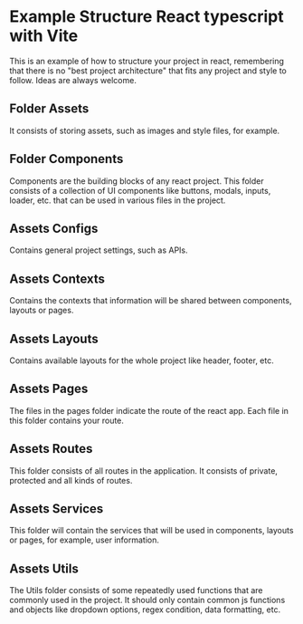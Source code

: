 # Example Structure React typescript with Vite

This is an example of how to structure your project in react, remembering that there is no "best project architecture" that fits any project and style to follow.
Ideas are always welcome.

## Folder Assets

It consists of storing assets, such as images and style files, for example.

## Folder Components

Components are the building blocks of any react project. This folder consists of a collection of UI components like buttons, modals, inputs, loader, etc. that can be used in various files in the project.

## Assets Configs

Contains general project settings, such as APIs.

## Assets Contexts

Contains the contexts that information will be shared between components, layouts or pages.

## Assets Layouts

Contains available layouts for the whole project like header, footer, etc.

## Assets Pages

The files in the pages folder indicate the route of the react app. Each file in this folder contains your route.

## Assets Routes

This folder consists of all routes in the application. It consists of private, protected and all kinds of routes.

## Assets Services

This folder will contain the services that will be used in components, layouts or pages, for example, user information.

## Assets Utils

The Utils folder consists of some repeatedly used functions that are commonly used in the project. It should only contain common js functions and objects like dropdown options, regex condition, data formatting, etc.
